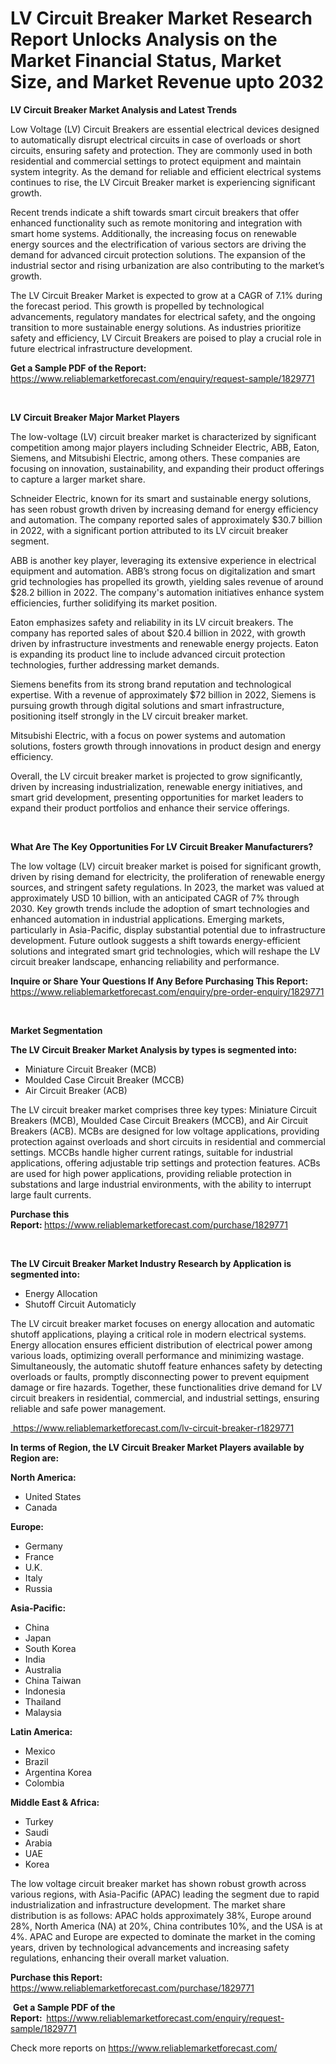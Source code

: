 <p><h1>LV Circuit Breaker Market Research Report Unlocks Analysis on the Market Financial Status, Market Size, and Market Revenue upto 2032</h1></p><p><strong>LV Circuit Breaker Market Analysis and Latest Trends</strong></p>
<p><p>Low Voltage (LV) Circuit Breakers are essential electrical devices designed to automatically disrupt electrical circuits in case of overloads or short circuits, ensuring safety and protection. They are commonly used in both residential and commercial settings to protect equipment and maintain system integrity. As the demand for reliable and efficient electrical systems continues to rise, the LV Circuit Breaker market is experiencing significant growth.</p><p>Recent trends indicate a shift towards smart circuit breakers that offer enhanced functionality such as remote monitoring and integration with smart home systems. Additionally, the increasing focus on renewable energy sources and the electrification of various sectors are driving the demand for advanced circuit protection solutions. The expansion of the industrial sector and rising urbanization are also contributing to the market’s growth.</p><p>The LV Circuit Breaker Market is expected to grow at a CAGR of 7.1% during the forecast period. This growth is propelled by technological advancements, regulatory mandates for electrical safety, and the ongoing transition to more sustainable energy solutions. As industries prioritize safety and efficiency, LV Circuit Breakers are poised to play a crucial role in future electrical infrastructure development.</p></p>
<p><strong>Get a Sample PDF of the Report:&nbsp;</strong> <a href="https://www.reliablemarketforecast.com/enquiry/request-sample/1829771?utm_campaign=2253&utm_medium=2&utm_source=Github&utm_content=ia&utm_term=14022025&utm_id=lv-circuit-breaker">https://www.reliablemarketforecast.com/enquiry/request-sample/1829771</a></p>
<p>&nbsp;</p>
<p><strong>LV Circuit Breaker Major Market Players</strong></p>
<p><p>The low-voltage (LV) circuit breaker market is characterized by significant competition among major players including Schneider Electric, ABB, Eaton, Siemens, and Mitsubishi Electric, among others. These companies are focusing on innovation, sustainability, and expanding their product offerings to capture a larger market share.</p><p>Schneider Electric, known for its smart and sustainable energy solutions, has seen robust growth driven by increasing demand for energy efficiency and automation. The company reported sales of approximately $30.7 billion in 2022, with a significant portion attributed to its LV circuit breaker segment.</p><p>ABB is another key player, leveraging its extensive experience in electrical equipment and automation. ABB’s strong focus on digitalization and smart grid technologies has propelled its growth, yielding sales revenue of around $28.2 billion in 2022. The company's automation initiatives enhance system efficiencies, further solidifying its market position.</p><p>Eaton emphasizes safety and reliability in its LV circuit breakers. The company has reported sales of about $20.4 billion in 2022, with growth driven by infrastructure investments and renewable energy projects. Eaton is expanding its product line to include advanced circuit protection technologies, further addressing market demands.</p><p>Siemens benefits from its strong brand reputation and technological expertise. With a revenue of approximately $72 billion in 2022, Siemens is pursuing growth through digital solutions and smart infrastructure, positioning itself strongly in the LV circuit breaker market.</p><p>Mitsubishi Electric, with a focus on power systems and automation solutions, fosters growth through innovations in product design and energy efficiency. </p><p>Overall, the LV circuit breaker market is projected to grow significantly, driven by increasing industrialization, renewable energy initiatives, and smart grid development, presenting opportunities for market leaders to expand their product portfolios and enhance their service offerings.</p></p>
<p>&nbsp;</p>
<p><strong>What Are The Key Opportunities For LV Circuit Breaker Manufacturers?</strong></p>
<p><p>The low voltage (LV) circuit breaker market is poised for significant growth, driven by rising demand for electricity, the proliferation of renewable energy sources, and stringent safety regulations. In 2023, the market was valued at approximately USD 10 billion, with an anticipated CAGR of 7% through 2030. Key growth trends include the adoption of smart technologies and enhanced automation in industrial applications. Emerging markets, particularly in Asia-Pacific, display substantial potential due to infrastructure development. Future outlook suggests a shift towards energy-efficient solutions and integrated smart grid technologies, which will reshape the LV circuit breaker landscape, enhancing reliability and performance.</p></p>
<p><strong>Inquire or Share Your Questions If Any Before Purchasing This Report:</strong> <a href="https://www.reliablemarketforecast.com/enquiry/pre-order-enquiry/1829771?utm_campaign=2253&utm_medium=2&utm_source=Github&utm_content=ia&utm_term=14022025&utm_id=lv-circuit-breaker">https://www.reliablemarketforecast.com/enquiry/pre-order-enquiry/1829771</a></p>
<p>&nbsp;</p>
<p><strong>Market Segmentation</strong></p>
<p><strong>The LV Circuit Breaker Market Analysis by types is segmented into:</strong></p>
<p><ul><li>Miniature Circuit Breaker (MCB)</li><li>Moulded Case Circuit Breaker (MCCB)</li><li>Air Circuit Breaker (ACB)</li></ul></p>
<p><p>The LV circuit breaker market comprises three key types: Miniature Circuit Breakers (MCB), Moulded Case Circuit Breakers (MCCB), and Air Circuit Breakers (ACB). MCBs are designed for low voltage applications, providing protection against overloads and short circuits in residential and commercial settings. MCCBs handle higher current ratings, suitable for industrial applications, offering adjustable trip settings and protection features. ACBs are used for high power applications, providing reliable protection in substations and large industrial environments, with the ability to interrupt large fault currents.</p></p>
<p><strong>Purchase this Report:&nbsp;</strong><a href="https://www.reliablemarketforecast.com/purchase/1829771?utm_campaign=2253&utm_medium=2&utm_source=Github&utm_content=ia&utm_term=14022025&utm_id=lv-circuit-breaker">https://www.reliablemarketforecast.com/purchase/1829771</a></p>
<p>&nbsp;</p>
<p><strong>The LV Circuit Breaker Market Industry Research by Application is segmented into:</strong></p>
<p><ul><li>Energy Allocation</li><li>Shutoff Circuit Automaticly</li></ul></p>
<p><p>The LV circuit breaker market focuses on energy allocation and automatic shutoff applications, playing a critical role in modern electrical systems. Energy allocation ensures efficient distribution of electrical power among various loads, optimizing overall performance and minimizing wastage. Simultaneously, the automatic shutoff feature enhances safety by detecting overloads or faults, promptly disconnecting power to prevent equipment damage or fire hazards. Together, these functionalities drive demand for LV circuit breakers in residential, commercial, and industrial settings, ensuring reliable and safe power management.</p></p>
<p><a href="https://www.reliablemarketforecast.com/lv-circuit-breaker-r1829771?utm_campaign=2253&utm_medium=2&utm_source=Github&utm_content=ia&utm_term=14022025&utm_id=lv-circuit-breaker">&nbsp;https://www.reliablemarketforecast.com/lv-circuit-breaker-r1829771</a></p>
<p><strong>In terms of Region, the LV Circuit Breaker Market Players available by Region are:</strong></p>
<p>
    <p> <strong> North America: </strong>
        <ul>
            <li>United States</li>
            <li>Canada</li>
        </ul>
        </p> 
    <p> <strong> Europe: </strong>
        <ul>
            <li>Germany</li>
            <li>France</li>
            <li>U.K.</li>
            <li>Italy</li>
            <li>Russia</li>
        </ul>
        </p> 
    <p> <strong> Asia-Pacific: </strong>
        <ul>
            <li>China</li>
            <li>Japan</li>
            <li>South Korea</li>
            <li>India</li>
            <li>Australia</li>
            <li>China Taiwan</li>
            <li>Indonesia</li>
            <li>Thailand</li>
            <li>Malaysia</li>
        </ul>
        </p> 
    <p> <strong> Latin America: </strong>
        <ul>
            <li>Mexico</li>
            <li>Brazil</li>
            <li>Argentina Korea</li>
            <li>Colombia</li>
        </ul>
        </p> 
    <p> <strong> Middle East & Africa: </strong>
        <ul>
            <li>Turkey</li>
            <li>Saudi</li>
            <li>Arabia</li>
            <li>UAE</li>
            <li>Korea</li>
        </ul>
    </p>
    </p>
<p><p>The low voltage circuit breaker market has shown robust growth across various regions, with Asia-Pacific (APAC) leading the segment due to rapid industrialization and infrastructure development. The market share distribution is as follows: APAC holds approximately 38%, Europe around 28%, North America (NA) at 20%, China contributes 10%, and the USA is at 4%. APAC and Europe are expected to dominate the market in the coming years, driven by technological advancements and increasing safety regulations, enhancing their overall market valuation.</p></p>
<p><strong>Purchase this Report: </strong><a href="https://www.reliablemarketforecast.com/purchase/1829771?utm_campaign=2253&utm_medium=2&utm_source=Github&utm_content=ia&utm_term=14022025&utm_id=lv-circuit-breaker">https://www.reliablemarketforecast.com/purchase/1829771</a></p>
<p>&nbsp;<strong>Get a Sample PDF of the Report:&nbsp;&nbsp;</strong><a href="https://www.reliablemarketforecast.com/enquiry/request-sample/1829771?utm_campaign=2253&utm_medium=2&utm_source=Github&utm_content=ia&utm_term=14022025&utm_id=lv-circuit-breaker">https://www.reliablemarketforecast.com/enquiry/request-sample/1829771</a></p>
<p><strong></strong></p>
<p>Check more reports on <a href="https://www.reliablemarketforecast.com/?utm_campaign=2253&utm_medium=2&utm_source=Github&utm_content=ia&utm_term=14022025&utm_id=lv-circuit-breaker">https://www.reliablemarketforecast.com/</a></p>